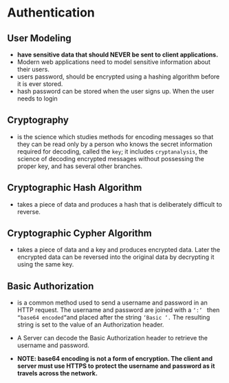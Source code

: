 #  Authentication


## User Modeling
  - **have sensitive data that should NEVER be sent to client applications.**
  - Modern web applications need to model sensitive information about their users.
  - users password, should be encrypted using a hashing algorithm before it is ever stored.
  - hash password can be stored when the user signs up. When the user needs to login


## Cryptography
  - is the science which studies methods for encoding messages so that they can be read only by a person who knows the secret information required for decoding, called the `key`; it includes `cryptanalysis`, the science of decoding encrypted messages without possessing the proper key, and has several other branches.


## Cryptographic Hash Algorithm
  -  takes a piece of data and produces a hash that is deliberately difficult to reverse.


## Cryptographic Cypher Algorithm
   - takes a piece of data and a key and produces encrypted data. Later the encrypted data can be reversed into the original data by decrypting it using the same key.


## Basic Authorization
   - is a common method used to send a username and password in an HTTP request. The username and password are joined with a `‘:’ ` then ` “base64 encoded” `and placed after the string `‘Basic ‘.` The resulting string is set to the value of an Authorization header.
   - A Server can decode the Basic Authorization header to retrieve the username and password. 

  - **NOTE: base64 encoding is not a form of encryption. The client and server must use HTTPS to protect the username and password as it travels across the network.**